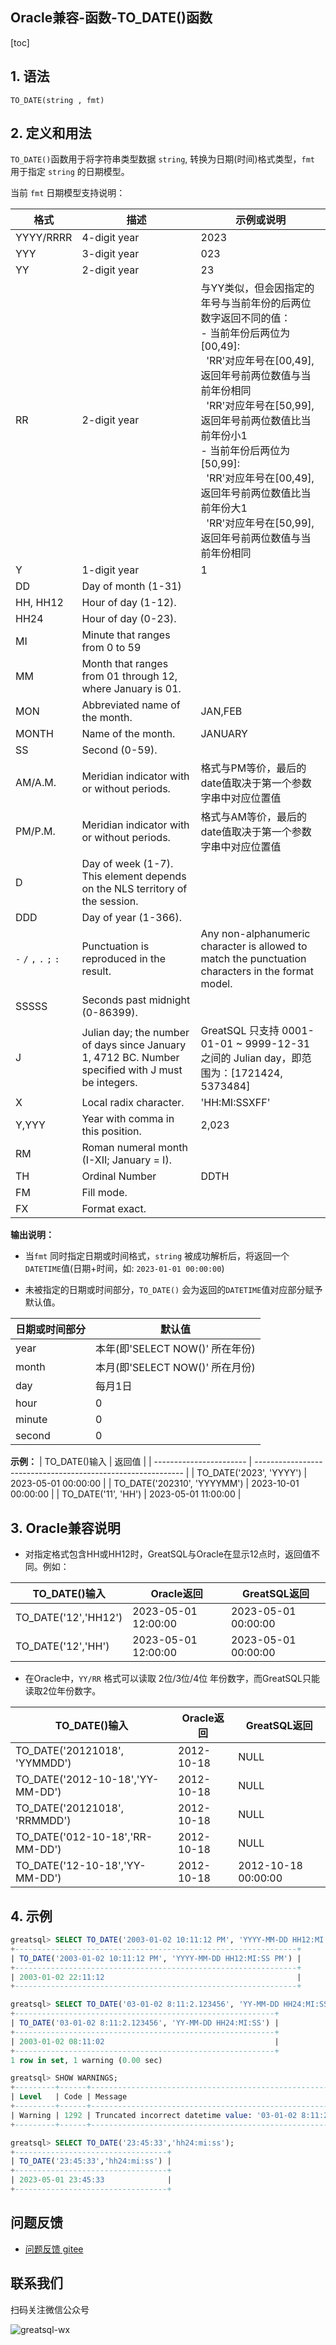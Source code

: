 Oracle兼容-函数-TO_DATE()函数
---
[toc]
## 1. 语法

```
TO_DATE(string , fmt)
```

## 2. 定义和用法

`TO_DATE()`函数用于将字符串类型数据 `string`, 转换为日期(时间)格式类型，`fmt` 用于指定 `string` 的日期模型。

当前 `fmt` 日期模型支持说明：

| 格式     | 描述                                                       | 示例或说明                                                 |
| -------- | ---------------------------------------------------------- | ---------------------------------------------------------- |
| YYYY/RRRR | 4-digit year | 2023 |
| YYY | 3-digit year | 023 |
| YY | 2-digit year | 23 |
| RR | 2-digit year | 与YY类似，但会因指定的年号与当前年份的后两位数字返回不同的值：<br/>- 当前年份后两位为[00,49]:<br/>  'RR'对应年号在[00,49], 返回年号前两位数值与当前年份相同<br/>  'RR'对应年号在[50,99], 返回年号前两位数值比当前年份小1<br/>- 当前年份后两位为[50,99]:<br/>  'RR'对应年号在[00,49], 返回年号前两位数值比当前年份大1<br/>  'RR'对应年号在[50,99], 返回年号前两位数值与当前年份相同 |
| Y | 1-digit year | 1 |
| DD | Day of month (1-31) | |
| HH, HH12 | Hour of day (1-12). | |
| HH24 | Hour of day (0-23). | |
| MI | Minute that ranges from 0 to 59 | |
| MM | Month that ranges from 01 through 12, where January is 01. | |
| MON | Abbreviated name of the month. | JAN,FEB |
| MONTH | Name of the month. | JANUARY |
| SS | Second (0-59). | |
| AM/A.M. | Meridian indicator with or without periods. | 格式与PM等价，最后的date值取决于第一个参数字串中对应位置值 |
| PM/P.M. | Meridian indicator with or without periods. | 格式与AM等价，最后的date值取决于第一个参数字串中对应位置值 |
| D | Day of week (1-7). This element depends on the NLS territory of the session. | |
| DDD | Day of year (1-366). | |
| `-` `/` `,` `.` `;` `:` | Punctuation is reproduced in the result.                                                           | Any non-alphanumeric character is allowed to match the punctuation characters in the format model. |
| SSSSS | Seconds past midnight (0-86399). | |
| J | Julian day; the number of days since January 1, 4712 BC. Number specified with J must be integers. | GreatSQL 只支持 0001-01-01 ~ 9999-12-31 之间的 Julian day，即范围为：[1721424, 5373484] |
| X | Local radix character. | 'HH:MI:SSXFF' |
| Y,YYY | Year with comma in this position. | 2,023 |
| RM | Roman numeral month (I-XII; January = I). | |
| TH | Ordinal Number | DDTH |
| FM | Fill mode. | |
| FX | Format exact. | |

**输出说明：**

- 当`fmt` 同时指定日期或时间格式，`string` 被成功解析后，将返回一个 `DATETIME`值(日期+时间，如: `2023-01-01 00:00:00`)

- 未被指定的日期或时间部分，`TO_DATE()` 会为返回的`DATETIME`值对应部分赋予默认值。

|  日期或时间部分  | 默认值                                                 |
| ----------------------- | ------------------------------------------------------------ |
| year   | 本年(即'SELECT NOW()' 所在年份) |
| month  | 本月(即'SELECT NOW()' 所在月份) |
| day    | 每月1日 |
| hour   | 0 |
| minute | 0 |
| second | 0 |

**示例：**
| TO_DATE()输入 | 返回值                                                 |
| ----------------------- | ------------------------------------------------------------ |
| TO_DATE('2023', 'YYYY') | 2023-05-01 00:00:00 |
| TO_DATE('202310', 'YYYYMM') | 2023-10-01 00:00:00 |
| TO_DATE('11', 'HH')     | 2023-05-01 11:00:00 |

## 3. Oracle兼容说明

- 对指定格式包含HH或HH12时，GreatSQL与Oracle在显示12点时，返回值不同。例如：

| TO_DATE()输入   | Oracle返回          | GreatSQL返回 |
| ------------- | ------------------- | ----------- |
| TO_DATE('12','HH12') | 2023-05-01 12:00:00 | 2023-05-01 00:00:00    |
| TO_DATE('12','HH')   | 2023-05-01 12:00:00 | 2023-05-01 00:00:00    |

- 在Oracle中，`YY/RR` 格式可以读取 2位/3位/4位 年份数字，而GreatSQL只能读取2位年份数字。

| TO_DATE()输入   | Oracle返回          | GreatSQL返回 |
| ------------------------- | ---------- | ----------- |
| TO_DATE('20121018', 'YYMMDD')    | 2012-10-18 | NULL        |
| TO_DATE('2012-10-18','YY-MM-DD') | 2012-10-18 | NULL        |
| TO_DATE('20121018', 'RRMMDD')    | 2012-10-18 | NULL        |
| TO_DATE('012-10-18','RR-MM-DD')  | 2012-10-18 | NULL        |
| TO_DATE('12-10-18','YY-MM-DD')   | 2012-10-18 | 2012-10-18 00:00:00  |


## 4. 示例

```sql
greatsql> SELECT TO_DATE('2003-01-02 10:11:12 PM', 'YYYY-MM-DD HH12:MI:SS PM') FROM DUAL;
+---------------------------------------------------------------+
| TO_DATE('2003-01-02 10:11:12 PM', 'YYYY-MM-DD HH12:MI:SS PM') |
+---------------------------------------------------------------+
| 2003-01-02 22:11:12                                           |
+---------------------------------------------------------------+

greatsql> SELECT TO_DATE('03-01-02 8:11:2.123456', 'YY-MM-DD HH24:MI:SS') FROM DUAL;
+----------------------------------------------------------+
| TO_DATE('03-01-02 8:11:2.123456', 'YY-MM-DD HH24:MI:SS') |
+----------------------------------------------------------+
| 2003-01-02 08:11:02                                      |
+----------------------------------------------------------+
1 row in set, 1 warning (0.00 sec)

greatsql> SHOW WARNINGS;
+---------+------+--------------------------------------------------------------+
| Level   | Code | Message                                                      |
+---------+------+--------------------------------------------------------------+
| Warning | 1292 | Truncated incorrect datetime value: '03-01-02 8:11:2.123456' |
+---------+------+--------------------------------------------------------------+

greatsql> SELECT TO_DATE('23:45:33','hh24:mi:ss');
+----------------------------------+
| TO_DATE('23:45:33','hh24:mi:ss') |
+----------------------------------+
| 2023-05-01 23:45:33              |
+----------------------------------+
```

**问题反馈**
---
- [问题反馈 gitee](https://gitee.com/GreatSQL/GreatSQL-Manual/issues)


**联系我们**
---

扫码关注微信公众号

![greatsql-wx](../greatsql-wx.jpg)
